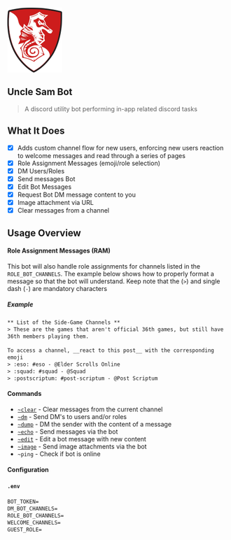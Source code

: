 ![Logo](docs/img/logo.png "Logo")

Uncle Sam Bot
---

> A discord utility bot performing in-app related discord tasks

What It Does
---

- [x] Adds custom channel flow for new users, enforcing new users reaction to welcome messages and read through a series of pages
- [x] Role Assignment Messages (emoji/role selection)
- [x] DM Users/Roles
- [x] Send messages Bot
- [x] Edit Bot Messages
- [x] Request Bot DM message content to you
- [x] Image attachment via URL
- [x] Clear messages from a channel

Usage Overview
---

#### Role Assignment Messages (RAM)
This bot will also handle role assignments for channels listed in the `ROLE_BOT_CHANNELS`.
The example below shows how to properly format a message so that the bot will understand.
Keep note that the (`>`) and single dash (`-`) are mandatory characters

##### Example

```
** List of the Side-Game Channels **
> These are the games that aren't official 36th games, but still have 36th members playing them.

To access a channel, __react to this post__ with the corresponding emoji
> :eso: #eso - @Elder Scrolls Online
> :squad: #squad - @Squad
> :postscriptum: #post-scriptum - @Post Scriptum
```

#### Commands

* [`~clear`](docs/commands/clear.md) - Clear messages from the current channel
* [`~dm`](docs/commands/dm.md) - Send DM's to users and/or roles
* [`~dump`](docs/commands/dump.md) - DM the sender with the content of a message
* [`~echo`](docs/commands/echo.md) - Send messages via the bot
* [`~edit`](docs/commands/edit.md) - Edit a bot message with new content
* [`~image`](docs/commands/echo.md) - Send image attachments via the bot
* `~ping` - Check if bot is online

#### Configuration

#### `.env`

```
BOT_TOKEN=
DM_BOT_CHANNELS=
ROLE_BOT_CHANNELS=
WELCOME_CHANNELS=
GUEST_ROLE=
```
